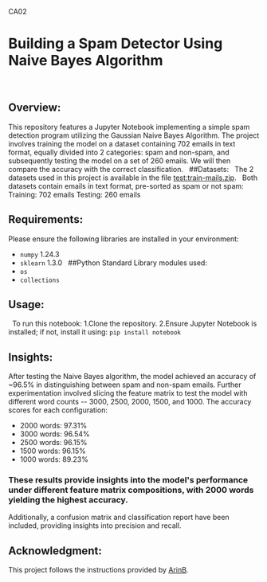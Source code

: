 CA02
# Building a Spam Detector Using Naive Bayes Algorithm
 
## Overview:
This repository features a Jupyter Notebook implementing a simple spam detection program utilizing the Gaussian Naive Bayes Algorithm. The project involves training the model on a dataset containing 702 emails in text format, equally divided into 2 categories: spam and non-spam, and subsequently testing the model on a set of 260 emails. We will then compare the accuracy with the correct classification.
 
##Datasets:
 
The 2 datasets used in this project is available in the file [test:train-mails.zip](https://github.com/LanceRoyston/Intro-to-Machine-Learning-BSAN-6070-02/blob/main/CA02%20Spam%20Detector%20Using%20Naive%20Bayes/test%3Atrain-mails.zip).
 
Both datasets contain emails in text format, pre-sorted as spam or not spam:
Training: 702 emails
Testing: 260 emails
 
## Requirements:
Please ensure the following libraries are installed in your environment:
 
- `numpy` 1.24.3
- `sklearn` 1.3.0
 
##Python Standard Library modules used:
 
- `os`
- `collections`
 
## Usage:
 
To run this notebook:
1.Clone the repository.
2.Ensure Jupyter Notebook is installed; if not, install it using: `pip install notebook`
 
## Insights:
After testing the Naive Bayes algorithm, the model achieved an accuracy of ~96.5% in distinguishing between spam and non-spam emails. Further experimentation involved slicing the feature matrix to test the model with different word counts -- 3000, 2500, 2000, 1500, and 1000.
The accuracy scores for each configuration:
- 2000 words: 97.31%
- 3000 words: 96.54%
- 2500 words: 96.15%
- 1500 words: 96.15%
- 1000 words: 89.23%
### These results provide insights into the model's performance under different feature matrix compositions, with 2000 words yielding the highest accuracy.
Additionally, a confusion matrix and classification report have been included, providing insights into precision and recall.
 
## Acknowledgment:
This project follows the instructions provided by [ArinB](https://github.com/ArinB).
